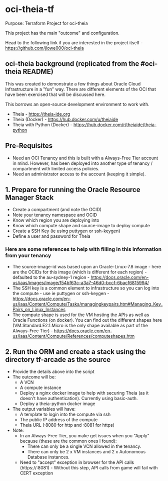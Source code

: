 # oci-theia-tf

Purpose: Terraform Project for oci-theia

This project has the main "outcome" and configuration.

Head to the following link if you are interested in the project itself - https://github.com/jlowe000/oci-theia

## oci-theia background (replicated from the #oci-theia README)

This was created to demonstrate a few things about Oracle Cloud Infrastructure in a "fun" way. There are different elements of the OCI that have been exercised that will be discussed here.

This borrows an open-source development environment to work with.

- Theia - https://theia-ide.org
- Theia (Docker) - https://hub.docker.com/u/theiaide
- Theia with Python (Docker) - https://hub.docker.com/r/theiaide/theia-python

## Pre-Requisites

- Need an OCI Tenancy and this is built with a Always-Free Tier account in mind. However, has been deployed into another type of tenancy / compartment with limited access policies.
- Need an administrator access to the account (keeping it simple).

## 1. Prepare for running the Oracle Resource Manager Stack

- Create a compartment (and note the OCID)
- Note your tenancy namespace and OCID
- Know which region you are deploying into
- Know which compute shape and source-image to deploy compute
- Create a SSH Key (ie using puttygen or ssh-keygen)
- Define a user and password for Theia

### Here are some references to help with filling in this information from your tenancy

- The source-image-id was based upon an Oracle-Linux-7.8 image - here are the OCIDs for this image (which is different for each region) - defaulted to the au-sydney-1 region - https://docs.oracle.com/en-us/iaas/images/image/f54bf63c-a3a7-46d0-bccf-6bacf6815994/
- The SSH key is a common element to infrastructure so you can log into the compute - use ie puttygen or ssh-keygen - https://docs.oracle.com/en-us/iaas/Content/Compute/Tasks/managingkeypairs.htm#Managing_Key_Pairs_on_Linux_Instances
- The compute shape is used for the VM hosting the APIs as well as Oracle Functions (on docker). You can find out the different shapes here (VM.Standard.E2.1.Micro is the only shape available as part of the Always-Free Tier) - https://docs.oracle.com/en-us/iaas/Content/Compute/References/computeshapes.htm

## 2. Run the ORM and create a stack using the directory tf-arcade as the source

- Provide the details above into the script
- The outcome will be:
  - A VCN
  - A compute instance
  - Deploy a nginx docker image to help with securing Theia (as it doesn't have authentication). Currently using basic-auth.
  - Deploy a theia-python docker image
- The output variables will have:
  - A template to login into the compute via ssh
  - The public IP address of the compute
  - Theia URL (:8080 for http and :8081 for https)
- Note:
  - In an Always-Free Tier, you make get issues when you "Apply" because (these are the common ones I found):
    - There can only be a single VCN allowed in the tenancy.
    - There can only be 2 x VM instances and 2 x Autonomous Database instances.
  - Need to "accept" exception in browser for the API calls (https://<compute-public-ip>:8081) - Without this step, API calls from game will fail with CERT exception

